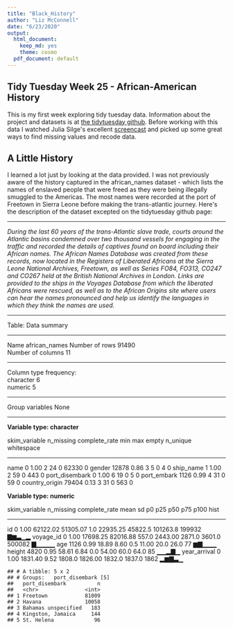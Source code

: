 ```yaml
---
title: "Black_History"
author: "Liz McConnell"
date: "6/23/2020"
output:
  html_document: 
    keep_md: yes
    theme: cosmo
  pdf_document: default
---
```




## Tidy Tuesday Week 25 - African-American History

This is my first week exploring tidy tuesday data. Information about the project and datasets is at [the tidytuesday github](https://github.com/rfordatascience/tidytuesday). Before working with this data I watched Julia Silge's excellent [screencast](https://juliasilge.com/blog/captive-africans-voyages/) and picked up some great ways to find missing values and recode data. 



## A Little History

I learned a lot just by looking at the data provided. I was not previously aware of the history captured in the african_names dataset - which lists the names of enslaved people that were freed as they were being illegally smuggled to the Americas. The most names were recorded at the port of Freetown in Sierra Leone before making the trans-atlantic journey. Here's the description of the dataset excepted on the tidytuesday github page:

___

*During the last 60 years of the trans-Atlantic slave trade, courts around the Atlantic basins condemned over two thousand vessels for engaging in the traffic and recorded the details of captives found on board including their African names. The African Names Database was created from these records, now located in the Registers of Liberated Africans at the Sierra Leone National Archives, Freetown, as well as Series FO84, FO313, CO247 and CO267 held at the British National Archives in London. Links are provided to the ships in the Voyages Database from which the liberated Africans were rescued, as well as to the African Origins site where users can hear the names pronounced and help us identify the languages in which they think the names are used.*

___


Table: Data summary

                                         
-------------------------  --------------
Name                       african_names 
Number of rows             91490         
Number of columns          11            
_______________________                  
Column type frequency:                   
character                  6             
numeric                    5             
________________________                 
Group variables            None          
-------------------------  --------------


**Variable type: character**

skim_variable     n_missing   complete_rate   min   max   empty   n_unique   whitespace
---------------  ----------  --------------  ----  ----  ------  ---------  -----------
name                      0            1.00     2    24       0      62330            0
gender                12878            0.86     3     5       0          4            0
ship_name                 1            1.00     2    59       0        443            0
port_disembark            0            1.00     6    19       0          5            0
port_embark            1126            0.99     4    31       0         59            0
country_origin        79404            0.13     3    31       0        563            0


**Variable type: numeric**

skim_variable    n_missing   complete_rate       mean         sd       p0        p25       p50        p75     p100  hist  
--------------  ----------  --------------  ---------  ---------  -------  ---------  --------  ---------  -------  ------
id                       0            1.00   62122.02   51305.07      1.0   22935.25   45822.5   101263.8   199932  ▇▆▃▁▂ 
voyage_id                0            1.00   17698.25   82016.88    557.0    2443.00    2871.0     3601.0   500082  ▇▁▁▁▁ 
age                   1126            0.99      18.89       8.60      0.5      11.00      20.0       26.0       77  ▆▇▁▁▁ 
height                4820            0.95      58.61       6.84      0.0      54.00      60.0       64.0       85  ▁▁▂▇▁ 
year_arrival             0            1.00    1831.40       9.52   1808.0    1826.00    1832.0     1837.0     1862  ▂▆▇▃▁ 

```
## # A tibble: 5 x 2
## # Groups:   port_disembark [5]
##   port_disembark          n
##   <chr>               <int>
## 1 Freetown            81009
## 2 Havana              10058
## 3 Bahamas unspecified   183
## 4 Kingston, Jamaica     144
## 5 St. Helena             96
```

